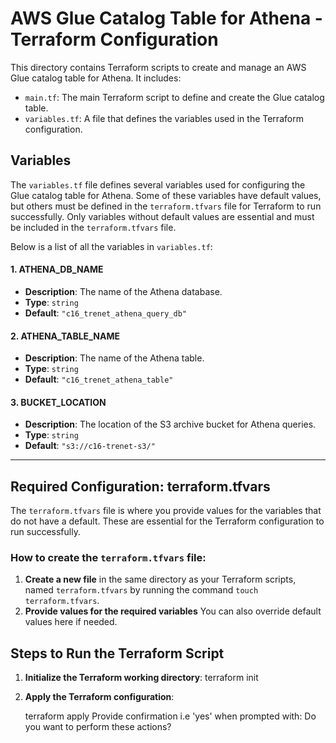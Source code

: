 # **AWS Glue Catalog Table for Athena - Terraform Configuration**

This directory contains Terraform scripts to create and manage an AWS Glue catalog table for Athena. It includes:

- `main.tf`: The main Terraform script to define and create the Glue catalog table.
- `variables.tf`: A file that defines the variables used in the Terraform configuration.

## **Variables**

The `variables.tf` file defines several variables used for configuring the Glue catalog table for Athena. Some of these variables have default values, but others must be defined in the `terraform.tfvars` file for Terraform to run successfully. Only variables without default values are essential and must be included in the `terraform.tfvars` file.

Below is a list of all the variables in `variables.tf`:

#### **1. ATHENA_DB_NAME**
- **Description**: The name of the Athena database.
- **Type**: `string`
- **Default**: `"c16_trenet_athena_query_db"`

#### **2. ATHENA_TABLE_NAME**
- **Description**: The name of the Athena table.
- **Type**: `string`
- **Default**: `"c16_trenet_athena_table"`

#### **3. BUCKET_LOCATION**
- **Description**: The location of the S3 archive bucket for Athena queries.
- **Type**: `string`
- **Default**: `"s3://c16-trenet-s3/"`

---

## **Required Configuration: terraform.tfvars**

The `terraform.tfvars` file is where you provide values for the variables that do not have a default. These are essential for the Terraform configuration to run successfully.

### How to create the `terraform.tfvars` file:

1. **Create a new file** in the same directory as your Terraform scripts, named `terraform.tfvars` by running the command `touch terraform.tfvars`.
2. **Provide values for the required variables** You can also override default values here if needed.

## **Steps to Run the Terraform Script**

1. **Initialize the Terraform working directory**:
   terraform init
   
2. **Apply the Terraform configuration**:

   terraform apply
   Provide confirmation i.e 'yes' when prompted with: Do you want to perform these actions?
